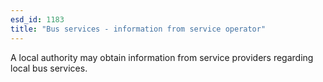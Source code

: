 ```yaml
---
esd_id: 1183
title: "Bus services - information from service operator"
---
```


A local authority may obtain information from service providers regarding local bus services.

